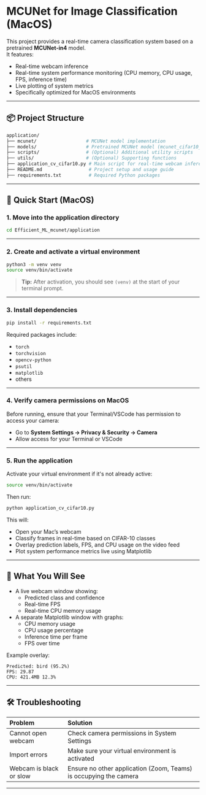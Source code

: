 
# MCUNet for Image Classification (MacOS)

This project provides a real-time camera classification system based on a pretrained **MCUNet-in4** model.  
It features:
- Real-time webcam inference
- Real-time system performance monitoring (CPU memory, CPU usage, FPS, inference time)
- Live plotting of system metrics
- Specifically optimized for MacOS environments

---

## 📦 Project Structure

```bash
application/
├── mcunet/                  # MCUNet model implementation
├── models/                  # Pretrained MCUNet model (mcunet_cifar10_v1.pth)
├── scripts/                 # (Optional) Additional utility scripts
├── utils/                   # (Optional) Supporting functions
├── application_cv_cifar10.py # Main script for real-time webcam inference
├── README.md                 # Project setup and usage guide
├── requirements.txt          # Required Python packages
```

---

## 🚀 Quick Start (MacOS)

### 1. Move into the application directory

```bash
cd Efficient_ML_mcunet/application
```

---

### 2. Create and activate a virtual environment

```bash
python3 -m venv venv
source venv/bin/activate
```

> **Tip:** After activation, you should see `(venv)` at the start of your terminal prompt.

---

### 3. Install dependencies

```bash
pip install -r requirements.txt
```

Required packages include:
- `torch`
- `torchvision`
- `opencv-python`
- `psutil`
- `matplotlib`
- others

---

### 4. Verify camera permissions on MacOS

Before running, ensure that your Terminal/VSCode has permission to access your camera:

- Go to **System Settings → Privacy & Security → Camera**
- Allow access for your Terminal or VSCode

---

### 5. Run the application

Activate your virtual environment if it's not already active:

```bash
source venv/bin/activate
```

Then run:

```bash
python application_cv_cifar10.py
```

This will:
- Open your Mac’s webcam
- Classify frames in real-time based on CIFAR-10 classes
- Overlay prediction labels, FPS, and CPU usage on the video feed
- Plot system performance metrics live using Matplotlib

---

## 🎥 What You Will See

- A live webcam window showing:
  - Predicted class and confidence
  - Real-time FPS
  - Real-time CPU memory usage
- A separate Matplotlib window with graphs:
  - CPU memory usage
  - CPU usage percentage
  - Inference time per frame
  - FPS over time

Example overlay:

```
Predicted: bird (95.2%)
FPS: 29.87
CPU: 421.4MB 12.3%
```

---

## 🛠️ Troubleshooting

| Problem | Solution |
|:--------|:---------|
| Cannot open webcam | Check camera permissions in System Settings |
| Import errors | Make sure your virtual environment is activated |
| Webcam is black or slow | Ensure no other application (Zoom, Teams) is occupying the camera |

---
